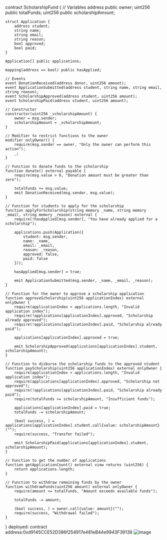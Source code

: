 

contract ScholarshipFund {
    // Variables
    address public owner;
    uint256 public totalFunds;
    uint256 public scholarshipAmount;
    
    struct Application {
        address student;
        string name;
        string email;
        string reason;
        bool approved;
        bool paid;
    }

    Application[] public applications;
    
    mapping(address => bool) public hasApplied;

    // Events
    event DonationReceived(address donor, uint256 amount);
    event ApplicationSubmitted(address student, string name, string email, string reason);
    event ScholarshipApproved(address student, uint256 amount);
    event ScholarshipPaid(address student, uint256 amount);

    // Constructor
    constructor(uint256 _scholarshipAmount) {
        owner = msg.sender;
        scholarshipAmount = _scholarshipAmount;
    }

    // Modifier to restrict functions to the owner
    modifier onlyOwner() {
        require(msg.sender == owner, "Only the owner can perform this action");
        _;
    }

    // Function to donate funds to the scholarship
    function donate() external payable {
        require(msg.value > 0, "Donation amount must be greater than zero");

        totalFunds += msg.value;
        emit DonationReceived(msg.sender, msg.value);
    }

    // Function for students to apply for the scholarship
    function applyForScholarship(string memory _name, string memory _email, string memory _reason) external {
        require(!hasApplied[msg.sender], "You have already applied for a scholarship");

        applications.push(Application({
            student: msg.sender,
            name: _name,
            email: _email,
            reason: _reason,
            approved: false,
            paid: false
        }));

        hasApplied[msg.sender] = true;

        emit ApplicationSubmitted(msg.sender, _name, _email, _reason);
    }

    // Function for the owner to approve a scholarship application
    function approveScholarship(uint256 applicationIndex) external onlyOwner {
        require(applicationIndex < applications.length, "Invalid application index");
        require(!applications[applicationIndex].approved, "Scholarship already approved");
        require(!applications[applicationIndex].paid, "Scholarship already paid");

        applications[applicationIndex].approved = true;

        emit ScholarshipApproved(applications[applicationIndex].student, scholarshipAmount);
    }

    // Function to disburse the scholarship funds to the approved student
    function payScholarship(uint256 applicationIndex) external onlyOwner {
        require(applicationIndex < applications.length, "Invalid application index");
        require(applications[applicationIndex].approved, "Scholarship not approved");
        require(!applications[applicationIndex].paid, "Scholarship already paid");
        require(totalFunds >= scholarshipAmount, "Insufficient funds");

        applications[applicationIndex].paid = true;
        totalFunds -= scholarshipAmount;
        
        (bool success, ) = applications[applicationIndex].student.call{value: scholarshipAmount}("");
        require(success, "Transfer failed");

        emit ScholarshipPaid(applications[applicationIndex].student, scholarshipAmount);
    }

    // Function to get the number of applications
    function getApplicationCount() external view returns (uint256) {
        return applications.length;
    }

    // Function to withdraw remaining funds by the owner
    function withdrawFunds(uint256 amount) external onlyOwner {
        require(amount <= totalFunds, "Amount exceeds available funds");

        totalFunds -= amount;

        (bool success, ) = owner.call{value: amount}("");
        require(success, "Withdrawal failed");
    }
}
deployed:
contract address:0xd9145CCE52D386f254917e481eB44e9943F39138
![image](https://github.com/user-attachments/assets/6c2df9f2-3c58-4fae-95e5-5b2c93af962c)

